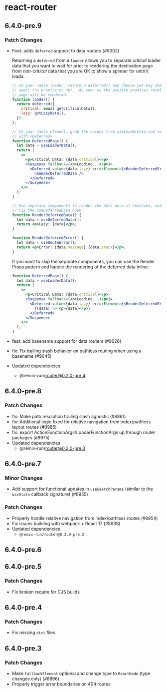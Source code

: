 # react-router

## 6.4.0-pre.9

### Patch Changes

- Feat: adds `deferred` support to data routers (#9002)

  Returning a `deferred` from a `loader` allows you to separate _critical_ loader data that you want to wait for prior to rendering the destination page from _non-critical_ data that you are OK to show a spinner for until it loads.

  ```jsx
  // In your route loader, return a deferred() and choose per-key whether to
  // await the promise or not.  As soon as the awaited promises resolve, the
  // page will be rendered.
  function loader() {
    return deferred({
      critical: await getCriticalData(),
      lazy: getLazyData(),
    });
  };

  // In your route element, grab the values from useLoaderData and render them
  // with <Deferred>
  function DeferredPage() {
    let data = useLoaderData();
    return (
      <>
        <p>Critical Data: {data.critical}</p>
        <Suspense fallback={<p>Loading...</p>}>
          <Deferred value={data.lazy} errorElement={<RenderDeferredError />}>
            <RenderDeferredData />
          </Deferred>
        </Suspense>
      </>
    );
  }

  // Use separate components to render the data once it resolves, and access it
  // via the useDeferredData hook
  function RenderDeferredData() {
    let data = useDeferredData();
    return <p>Lazy: {data}</p>;
  }

  function RenderDeferredError() {
    let data = useRouteError();
    return <p>Error! {data.message} {data.stack}</p>;
  }
  ```

  If you want to skip the separate components, you can use the Render Props
  pattern and handle the rendering of the deferred data inline:

  ```jsx
  function DeferredPage() {
    let data = useLoaderData();
    return (
      <>
        <p>Critical Data: {data.critical}</p>
        <Suspense fallback={<p>Loading...</p>}>
          <Deferred value={data.lazy} errorElement={<RenderDeferredError />}>
            {(data) => <p>{data}</p>}
          </Deferred>
        </Suspense>
      </>
    );
  }
  ```

- feat: add basename support for data routers (#9026)
- fix: Fix trailing slash behavior on pathless routing when using a basename (#9045)
- Updated dependencies
  - @remix-run/router@0.2.0-pre.4

## 6.4.0-pre.8

### Patch Changes

- fix: Make path resolution trailing slash agnostic (#8861)
- fix: Additional logic fixed for relative navigation from index/pathless layout routes (#8985)
- fix: export ActionFunctionArgs/LoaderFunctionArgs up through router packages (#8975)
- Updated dependencies
  - @remix-run/router@0.2.0-pre.3

## 6.4.0-pre.7

### Minor Changes

- Add support for functional updates in `useSearchParams` (similar to the `useState` callback signature) (#8955)

### Patch Changes

- Properly handle relative navigation from index/pathless routes (#8954)
- Fix issues building with webpack + React 17 (#8938)
- Updated dependencies
  - `@remix-run/router@0.2.0-pre.2`

## 6.4.0-pre.6

## 6.4.0-pre.5

### Patch Changes

- Fix broken require for CJS builds

## 6.4.0-pre.4

### Patch Changes

- Fix missing `dist` files

## 6.4.0-pre.3

### Patch Changes

- Make `fallbackElement` optional and change type to `ReactNode` (type changes only) (#8896)
- Properly trigger error boundaries on 404 routes
